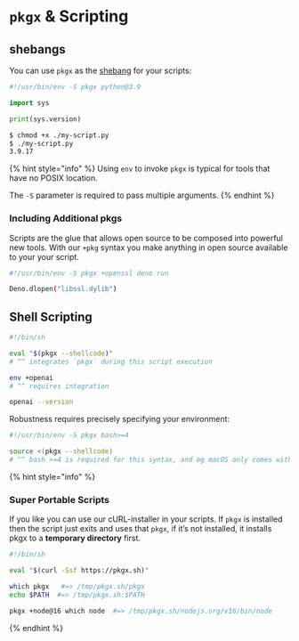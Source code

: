 # `pkgx` & Scripting

## shebangs

You can use `pkgx` as the [shebang] for your scripts:

```python
#!/usr/bin/env -S pkgx python@3.9

import sys

print(sys.version)
```

```sh
$ chmod +x ./my-script.py
$ ./my-script.py
3.9.17
```

{% hint style="info" %}
Using `env` to invoke `pkgx` is typical for tools that have no POSIX location.

The `-S` parameter is required to pass multiple arguments.
{% endhint %}


### Including Additional pkgs

Scripts are the glue that allows open source to be composed into powerful new
tools. With our `+pkg` syntax you make anything in open source available to
your your script.

```sh
#!/usr/bin/env -S pkgx +openssl deno run

Deno.dlopen("libssl.dylib")
```

## Shell Scripting

```sh
#!/bin/sh

eval "$(pkgx --shellcode)"
# ^^ integrates `pkgx` during this script execution

env +openai
# ^^ requires integration

openai --version
```

Robustness requires precisely specifying your environment:

```sh
#!/usr/bin/env -S pkgx bash>=4

source <(pkgx --shellcode)
# ^^ bash >=4 is required for this syntax, and eg macOS only comes with bash 3
```

{% hint style="info" %}

### Super Portable Scripts

If you like you can use our cURL-installer in your scripts. If `pkgx` is
installed then the script just exits and uses that `pkgx`, if it’s not
installed, it installs pkgx to a **temporary directory** first.

```sh
#!/bin/sh

eval "$(curl -Ssf https://pkgx.sh)"

which pkgx   #=> /tmp/pkgx.sh/pkgx
echo $PATH  #=> /tmp/pkgx.sh:$PATH

pkgx +node@16 which node  #=> /tmp/pkgx.sh/nodejs.org/v16/bin/node
```

{% endhint %}


[shebang]: https://en.wikipedia.org/wiki/Shebang_(Unix)
